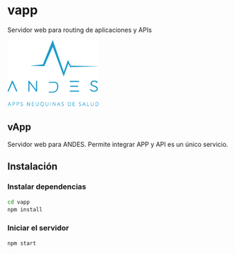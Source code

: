# vapp
Servidor web para routing de aplicaciones y APIs 

![ANDES](https://github.com/andes/andes.github.io/raw/master/images/logo.png)

## vApp

Servidor web para ANDES. Permite integrar APP y API es un único servicio.

## Instalación

### Instalar dependencias

```bash
cd vapp
npm install
```

### Iniciar el servidor

```bash
npm start
```
